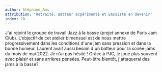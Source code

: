 ```yaml
---
author: Stéphane_Ams
attribution: "Retraité, Batteur expérimenté et Bassiste en devenir"
index: 10
---
```

J'ai rejoint le groupe de travail Jazz à la basse (projet annexe de Paris Jam Club). L'objectif de cet atelier bimensuel est de nous mettre progressivement dans les conditions d'une jam sans pression et dans la bonne humeur.
Laurent avait aussi besoin d'un batteur pour la soirée jams du mois de mai 2022. Je n'ai pas hésité ! Grâce à PJC, je joue plus souvent avec plaisir et sans arrières pensées. Peut-être bientôt, j'attaquerai des jams à la basse?
